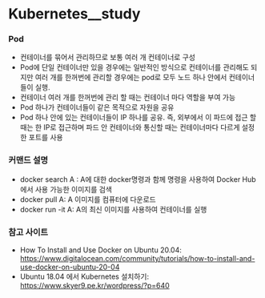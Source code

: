 # Kubernetes__study

### Pod
- 컨테이너를 묶어서 관리하므로 보통 여러 개 컨테이너로 구성
- Pod에 단일 컨테이너만 있을 경우에는 일반적인 방식으로 컨테이너를 관리해도 되지만 여러 개를 한꺼번에 관리할 경우에는 pod로 모두 노드 하나 안에서 컨테이너들이 실행.
- 컨테이너 여러 개를 한꺼번에 관리 할 때는 컨테이너 마다 역할을 부여 가능
- Pod 하나가 컨테이너들이 같은 목적으로 자원을 공유
- Pod  하나 안에 있는 컨테이너들이 IP 하나를 공유. 즉, 외부에서 이 파드에 접근 할 때는 한 IP로 접근하며 파드 안 컨테이너와 통신할 때는 컨테이너마다 다르게 설정한 포트를 사용

### 커맨드 설명
  - docker search A :  A에 대한 docker명령과 함께 명령을 사용하여 Docker Hub에서 사용 가능한 이미지를 검색
  - docker pull A: A 이미지를 컴퓨터에 다운로드
  - docker run -it A: A의 최신 이미지를 사용하여 컨테이너를 실행


### 참고 사이트 
  -  How To Install and Use Docker on Ubuntu 20.04: https://www.digitalocean.com/community/tutorials/how-to-install-and-use-docker-on-ubuntu-20-04
  -  Ubuntu 18.04 에서 Kubernetes 설치하기: https://www.skyer9.pe.kr/wordpress/?p=640
